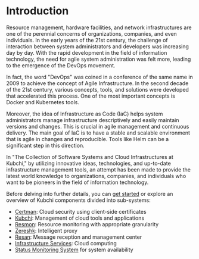 # Introduction

Resource management, hardware facilities, and network infrastructures are one of the perennial concerns of organizations, companies, and even individuals. In the early years of the 21st century, the challenge of interaction between system administrators and developers was increasing day by day. With the rapid development in the field of information technology, the need for agile system administration was felt more, leading to the emergence of the DevOps movement.

In fact, the word "DevOps" was coined in a conference of the same name in 2009 to achieve the concept of Agile Infrastructure. In the second decade of the 21st century, various concepts, tools, and solutions were developed that accelerated this process. One of the most important concepts is Docker and Kubernetes tools.

Moreover, the idea of Infrastructure as Code (IaC) helps system administrators manage infrastructure descriptively and easily maintain versions and changes. This is crucial in agile management and continuous delivery. The main goal of IaC is to have a stable and scalable environment that is agile in changes and reproducible. Tools like Helm can be a significant step in this direction.

In "The Collection of Software Systems and Cloud Infrastructures at Kubchi," by utilizing innovative ideas, technologies, and up-to-date infrastructure management tools, an attempt has been made to provide the latest world knowledge to organizations, companies, and individuals who want to be pioneers in the field of information technology.

Before delving into further details, you can [get started](kubchi/getting-started) or explore an overview of Kubchi components divided into sub-systems:

- [Certman](certman): Cloud security using client-side certificates
- [Kubchi](kubchi): Management of cloud tools and applications
- [Resmon](resmon): Resource monitoring with appropriate granularity
- [Zereshk](zereshk): Intelligent proxy
- [Resan](resan): Message reception and management center
- [Infrastructure Services](iaas): Cloud computing
- [Status Monitoring System](./statuspage) for system availability